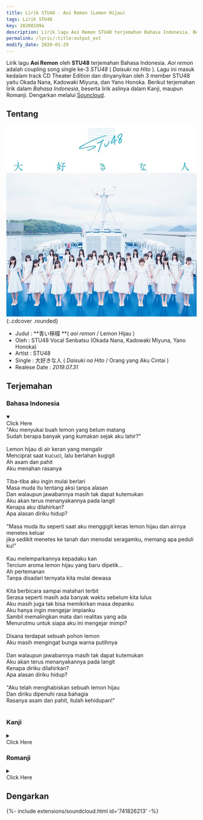 ```yaml
---
title: Lirik STU48 - Aoi Remon (Lemon Hijau)
tags: Lirik STU48
key: 20200109a
description: Lirik lagu Aoi Remon STU48 terjemahan Bahasa Indonesia. Berikut terjemahan lirik Aoi Remon STU48 dalam Bahasa Indonesia, beserta lirik aslinya.
permalink: /lyric/:title:output_ext
modify_date: 2020-01-29
---
```


Lirik lagu **Aoi Remon** oleh **STU48** terjemahan Bahasa Indonesia. *Aoi remon* adalah coupling song single ke-3 *STU48* ( *Daisuki na Hito* ). Lagu ini masuk kedalam track CD Theater Edition dan dinyanyikan oleh 3 member STU48 yaitu Okada Nana, Kadowaki Miyuna, dan Yano Honoka.<!--more--> Berikut terjemahan lirik dalam *Bahasa Indonesia*, beserta lirik aslinya dalam Kanji, maupun Romanji. Dengarkan melalui [Souncloud](#dengarkan).

## Tentang

![STU48 3rd Single Theater Edition](/assets/images/stu-3rd-single-theater-edition.jpg "STU48 3rd Single Theater Edition"){:.cdcover .rounded}

- Judul : **青い檸檬 **( *aoi remon* / Lemon Hijau )
- Oleh : STU48 Vocal Senbatsu (Okada Nana, Kadowaki Miyuna, Yano Honoka)
- Artist : STU48
- Single : 大好きな人 ( *Daisuki na Hito* / Orang yang Aku Cintai )
- Realese Date : *2019.07.31*

## Terjemahan 

### Bahasa Indonesia
<details open><summary><div class="button button--outline-error button--rounded my-2">Click Here</div></summary>
"Aku menyukai buah lemon yang belum matang<br>
Sudah berapa banyak yang kumakan sejak aku lahir?"<br>
<br>
Lemon hijau di air keran yang mengalir<br>
Menciprat saat kucuci, lalu berlahan kugigit<br>
Ah asam dan pahit<br>
Aku menahan rasanya<br>
<br>
Tiba-tiba aku ingin mulai berlari<br>
Masa muda itu tentang aksi tanpa alasan<br>
Dan walaupun jawabannya masih tak dapat kutemukan<br>
Aku akan terus menanyakannya pada langit<br>
Kenapa aku dilahirkan?<br>
Apa alasan diriku hidup?<br>
<br>
"Masa muda itu seperti saat aku menggigit keras lemon hijau dan airnya menetes keluar<br>
jika sedikit menetes ke tanah dan menodai seragamku, memang apa peduli ku!”<br>
<br>
Kau melemparkannya kepadaku kan<br>
Tercium aroma lemon hijau yang baru dipetik...<br>
Ah pertemanan<br>
Tanpa disadari ternyata kita mulai dewasa<br>
<br>
Kita berbicara sampai matahari terbit<br>
Serasa seperti masih ada banyak waktu sebelum kita lulus<br>
Aku masih juga tak bisa memikirkan masa depanku<br>
Aku hanya ingin mengejar impianku<br>
Sambil memalingkan mata dari realitas yang ada<br>
Menurutmu untuk siapa aku ini mengejar mimpi?<br>
<br>
Disana terdapat sebuah pohon lemon<br>
Aku masih mengingat bunga warna putihnya<br>
<br>
Dan walaupun jawabannya masih tak dapat kutemukan<br>
Aku akan terus menanyakannya pada langit<br>
Kenapa diriku dilahirkan?<br>
Apa alasan diriku hidup?<br>
<br>
"Aku telah menghabiskan sebuah lemon hijau<br>
Dan diriku dipenuhi rasa bahagia<br>
Rasanya asam dan pahit, itulah kehidupan!"<br>
<br>
</details>

### Kanji
<details><summary><div class="button button--outline-info button--rounded my-2"><i class="fas fa-chevron-circle-down"></i> Click Here</div></summary>
「熟していない青い檸檬が僕は好きだ<br>
生まれてから僕はもう何個　齧っただろう？」<br>
<br>
青い檸檬　水道の水で<br>
じゃぶじゃぶと洗って　そっと齧った<br>
ああ　酸っぱくて<br>
苦くて　顔をしかめた<br>
<br>
突然　走り出したくなった<br>
青春とは　理由のない行動<br>
まだまだ　答えは見つからないけど<br>
僕はあの空　問いかけ続けるだろう<br>
自分はどうして生まれて来たのか？<br>
何のために生きていると言うのか？<br>
<br>
「思い切り青い檸檬にかぶりついた時の迸る果汁が若さだ<br>
少しくらい制服や辺りを汚したって構うものか！」<br>
<br>
君が僕に投げて寄越したね<br>
もぎたての香りの青い檸檬を…<br>
ああ　友情は<br>
いつしか　実ってるもの<br>
<br>
夜明け　来るまで語り合った<br>
卒業まで時間がある気がした<br>
まだまだ　未来を考えられずに<br>
僕は理想ばかり追い求めてた<br>
近くの現実　目を背けながら<br>
誰のために夢を見ると言うのか？<br>
<br>
そこに　檸檬の木があったんだ<br>
白い花を今でも覚えてるよ<br>
まだまだ　答えは見つからないけど<br>
僕はあの空　問いかけ続けるだろう<br>
自分はどうして生まれて来たのか？<br>
何のために生きていると言うのか？<br>
<br>
「青い檸檬を丸ごと一個　食べ終えて<br>
僕は幸福感に満たされる<br>
酸っぱさも苦さも人生なんだ」<br>
<br>
</details>

### Romanji
<details><summary><div class="button button--outline-success button--rounded my-2"><i class="fas fa-chevron-circle-down"></i> Click Here</div></summary>
"juku shite inai aoi remon ga boku wa suki da<br>
umarete kara boku wa mou nan ko    kajitta darou?"<br>
<br>
aoi remon    suidou no mizu de<br>
jabujabu to aratte    sotto kajitta<br>
aa    suppakute<br>
nigakute    kao wo shikameta<br>
<br>
totsuzen    hashiridashitaku natta<br>
seishun to wa    riyuu no nai koudou<br>
mada mada    koetae wa mitsukaranai kedo<br>
boku wa ano sora    toikake tsudzukeru darou<br>
jibun wa dou shite umarete kita no ka?<br>
nan no tame ni ikite iru to iu no ka?<br>
<br>
"omoikiri aoi remon ni kaburi tsuita toki no hotobashiru kajuu ga wakasa da<br>
sukoshi kurai seifuku ya atari wo yogoshitatte kamau mono ka!"<br>
<br>
kimi ga boku ni nagete yokoshita ne<br>
mogitate no kaori no aoi remon wo...<br>
aa    yuujou wa<br>
itsushika    minotte ru mono<br>
<br>
yoake    kuru made katariatta<br>
sotsugyou made jikan ga aru ki ga shita<br>
mada mada    mirai wo kangaerarezu ni<br>
boku wa risou bakari oimotomete ta<br>
chikaku no genjistsu    me wo somukenagara<br>
dare no tame ni yume wo miru to iu no ka?<br>
<br>
soko ni    remon no ki ga atta nda<br>
shiroi hana wo ima made mo oboete ru yo<br>
mada mada    koetae wa mitsukaranai kedo<br>
boku wa ano sora    toikake tsudzukeru darou<br>
jibun wa dou shite umarete kita no ka?<br>
nan no tame ni ikite iru to iu no ka?<br>
<br>
"aoi remon wo marugoto ikko    tabeoete<br>
boku wa koufukukan ni mitasareru<br>
suppasa mo nigasa mo jinsei nanda"<br>
<br>
</details>

## Dengarkan
<div>{%- include extensions/soundcloud.html id='741826213' -%}</div>
